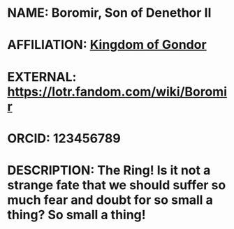 # NAME: Boromir, Son of Denethor II
# AFFILIATION: [Kingdom of Gondor](https://lotr.fandom.com/wiki/Gondor)
# EXTERNAL: https://lotr.fandom.com/wiki/Boromir
# ORCID: 123456789
# DESCRIPTION: The Ring! Is it not a strange fate that we should suffer so much fear and doubt for so small a thing? So small a thing!
